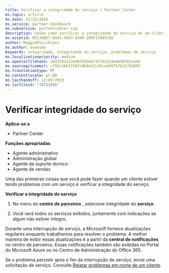 ```yaml
---
title: Verificar a integridade do serviço | Partner Center
ms.topic: article
ms.date: 11/25/2019
ms.service: partner-dashboard
ms.subservice: partnercenter-csp
description: Saiba como verificar a integridade do serviço de um cliente quando eles enfrentam um problema com um serviço.
ms.assetid: 05536BE7-A581-45D3-A390-2B9F139B5C6D
author: MaggiePucciEvans
ms.author: evansma
Keywords: integridade, integridade do serviço, problemas de serviço
ms.localizationpriority: medium
ms.openlocfilehash: 2d43782a53e09f6589e735792a2de46987822a4b
ms.sourcegitcommit: c793c1b61f50fc0b0a12c95cedd9f57b31703093
ms.translationtype: MT
ms.contentlocale: pt-BR
ms.lasthandoff: 12/03/2019
ms.locfileid: "74721656"
---
```

# <a name="check-service-health"></a>Verificar integridade do serviço

**Aplica-se a**

- Partner Center

**Funções apropriadas**

- Agente administrativo
- Administração global
- Agente de suporte técnico
- Agente de vendas

Uma das primeiras coisas que você pode fazer quando um cliente estiver tendo problemas com um serviço é verificar a integridade do serviço.

**Verificar a integridade do serviço**

1.  No menu do **centro de parceiros** , selecione integridade do **serviço**. 

2.  Você verá todos os serviços exibidos, juntamente com indicações se algum não estiver íntegro. 

Durante uma interrupção de serviço, a Microsoft fornece atualizações regulares enquanto trabalhamos para resolver o problema. A melhor maneira de exibir essas atualizações é a partir da **central de notificações** no centro de parceiros. Essas notificações também são exibidas no Portal do Microsoft Azure ou no Centro de Administração do Office 365.

Se o problema persistir após o fim da interrupção de serviço, envie uma solicitação de serviço. Consulte [Relatar problemas em nome de um cliente](report-problems-on-behalf-of-a-customer.md).

 

 



